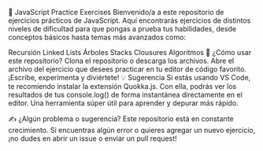 🧠 JavaScript Practice Exercises
Bienvenido/a a este repositorio de ejercicios prácticos de JavaScript. Aquí encontrarás ejercicios de distintos niveles de dificultad para que pongas a prueba tus habilidades, desde conceptos básicos hasta temas más avanzados como:

Recursión
Linked Lists
Árboles
Stacks
Clousures
Algoritmos
🚀 ¿Cómo usar este repositorio?
Clona el repositorio o descarga los archivos.
Abre el archivo del ejercicio que desees practicar en tu editor de código favorito.
¡Escribe, experimenta y diviértete!
💡 Sugerencia
Si estás usando VS Code, te recomiendo instalar la extensión Quokka.js.
Con ella, podrás ver los resultados de tus console.log() de forma instantánea directamente en el editor. Una herramienta súper útil para aprender y depurar más rápido.

✍️ ¿Algún problema o sugerencia?
Este repositorio está en constante crecimiento. Si encuentras algún error o quieres agregar un nuevo ejercicio, ¡no dudes en abrir un issue o enviar un pull request!